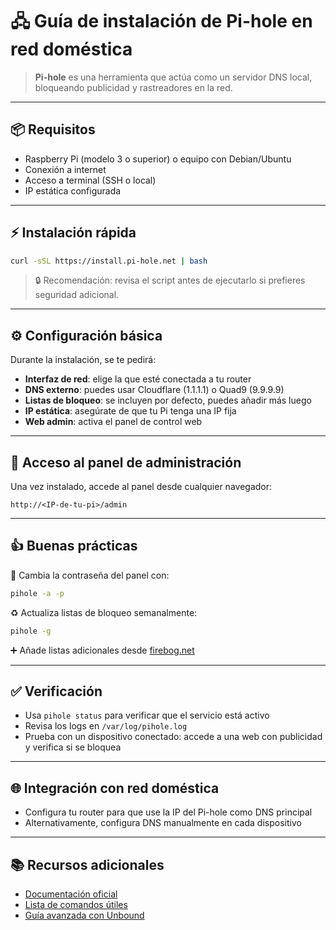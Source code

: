 # 🖧 Guía de instalación de Pi-hole en red doméstica
> **Pi-hole** es una herramienta que actúa como un servidor DNS local, bloqueando publicidad y rastreadores en la red.

---

## 📦 Requisitos
- Raspberry Pi (modelo 3 o superior) o equipo con Debian/Ubuntu  
- Conexión a internet  
- Acceso a terminal (SSH o local)  
- IP estática configurada  

---

## ⚡ Instalación rápida
```bash
curl -sSL https://install.pi-hole.net | bash
```

> 🔒 Recomendación: revisa el script antes de ejecutarlo si prefieres seguridad adicional.

---

## ⚙️ Configuración básica
Durante la instalación, se te pedirá:

- **Interfaz de red**: elige la que esté conectada a tu router  
- **DNS externo**: puedes usar Cloudflare (1.1.1.1) o Quad9 (9.9.9.9)  
- **Listas de bloqueo**: se incluyen por defecto, puedes añadir más luego  
- **IP estática**: asegúrate de que tu Pi tenga una IP fija  
- **Web admin**: activa el panel de control web  

---

## 🔑 Acceso al panel de administración
Una vez instalado, accede al panel desde cualquier navegador:

```
http://<IP-de-tu-pi>/admin
```

---

## 👍 Buenas prácticas
🔑 Cambia la contraseña del panel con:  
```bash
pihole -a -p
```

♻️ Actualiza listas de bloqueo semanalmente:  
```bash
pihole -g
```

➕ Añade listas adicionales desde [firebog.net](https://firebog.net)  

---

## ✅ Verificación
- Usa `pihole status` para verificar que el servicio está activo  
- Revisa los logs en `/var/log/pihole.log`  
- Prueba con un dispositivo conectado: accede a una web con publicidad y verifica si se bloquea  

---

## 🌐 Integración con red doméstica
- Configura tu router para que use la IP del Pi-hole como DNS principal  
- Alternativamente, configura DNS manualmente en cada dispositivo  

---

## 📚 Recursos adicionales
- [Documentación oficial](https://docs.pi-hole.net/)  
- [Lista de comandos útiles](https://docs.pi-hole.net/core/pihole-command/)  
- [Guía avanzada con Unbound](https://docs.pi-hole.net/guides/unbound/)  
